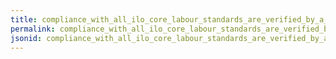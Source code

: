 ```yaml
---
title: compliance_with_all_ilo_core_labour_standards_are_verified_by_a_third_party
permalink: compliance_with_all_ilo_core_labour_standards_are_verified_by_a_third_party.html
jsonid: compliance_with_all_ilo_core_labour_standards_are_verified_by_a_third_party
---
```

